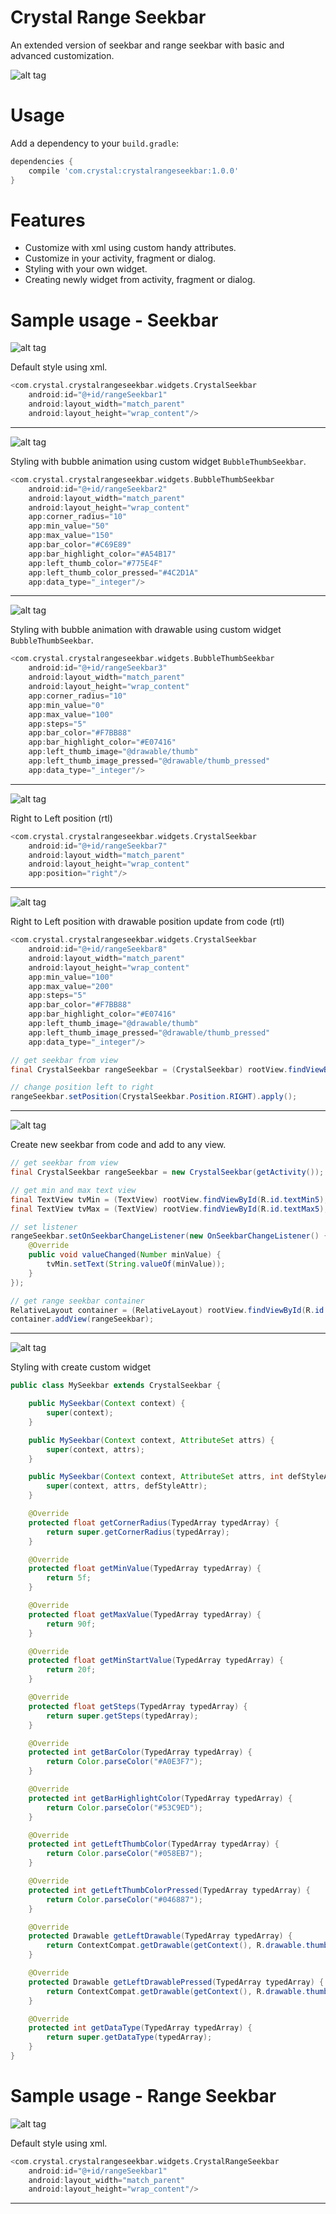 # Crystal Range Seekbar

An extended version of seekbar and range seekbar with basic and advanced customization.

![alt tag](https://drive.google.com/uc?export=view&id=0B9bDENyIABT6cnh3MXY3TWstQWM)

# Usage
Add a dependency to your `build.gradle`:
```groovy
dependencies {
    compile 'com.crystal:crystalrangeseekbar:1.0.0'
}
```

# Features
- Customize with xml using custom handy attributes.
- Customize in your activity, fragment or dialog.
- Styling with your own widget.
- Creating newly widget from activity, fragment or dialog.

# Sample usage - Seekbar
![alt tag](https://drive.google.com/uc?export=view&id=0B9bDENyIABT6eFZkcFZKbWUxY1E)

Default style using xml.
```groovy
<com.crystal.crystalrangeseekbar.widgets.CrystalSeekbar
    android:id="@+id/rangeSeekbar1"
    android:layout_width="match_parent"
    android:layout_height="wrap_content"/>
```
---
![alt tag](https://drive.google.com/uc?export=view&id=0B9bDENyIABT6Snk1Q21TbjhkWjQ)

Styling with bubble animation using custom widget `BubbleThumbSeekbar`.
```groovy
<com.crystal.crystalrangeseekbar.widgets.BubbleThumbSeekbar
    android:id="@+id/rangeSeekbar2"
    android:layout_width="match_parent"
    android:layout_height="wrap_content"
    app:corner_radius="10"
    app:min_value="50"
    app:max_value="150"
    app:bar_color="#C69E89"
    app:bar_highlight_color="#A54B17"
    app:left_thumb_color="#775E4F"
    app:left_thumb_color_pressed="#4C2D1A"
    app:data_type="_integer"/>
```
---
![alt tag](https://drive.google.com/uc?export=view&id=0B9bDENyIABT6cHBraW9fUDBMaEU)

Styling with bubble animation with drawable using custom widget `BubbleThumbSeekbar`.
```groovy
<com.crystal.crystalrangeseekbar.widgets.BubbleThumbSeekbar
    android:id="@+id/rangeSeekbar3"
    android:layout_width="match_parent"
    android:layout_height="wrap_content"
    app:corner_radius="10"
    app:min_value="0"
    app:max_value="100"
    app:steps="5"
    app:bar_color="#F7BB88"
    app:bar_highlight_color="#E07416"
    app:left_thumb_image="@drawable/thumb"
    app:left_thumb_image_pressed="@drawable/thumb_pressed"
    app:data_type="_integer"/>
```                    
---
![alt tag](https://drive.google.com/uc?export=view&id=0B9bDENyIABT6c0FnSDlVYnJyNVE)

Right to Left position (rtl)
```groovy
<com.crystal.crystalrangeseekbar.widgets.CrystalSeekbar
    android:id="@+id/rangeSeekbar7"
    android:layout_width="match_parent"
    android:layout_height="wrap_content"
    app:position="right"/>
```                    
---
![alt tag](https://drive.google.com/uc?export=view&id=0B9bDENyIABT6RncwVndkSFFqMFE)

Right to Left position with drawable position update from code (rtl)
```groovy
<com.crystal.crystalrangeseekbar.widgets.CrystalSeekbar
    android:id="@+id/rangeSeekbar8"
    android:layout_width="match_parent"
    android:layout_height="wrap_content"
    app:min_value="100"
    app:max_value="200"
    app:steps="5"
    app:bar_color="#F7BB88"
    app:bar_highlight_color="#E07416"
    app:left_thumb_image="@drawable/thumb"
    app:left_thumb_image_pressed="@drawable/thumb_pressed"
    app:data_type="_integer"/>
```                    
```java
// get seekbar from view
final CrystalSeekbar rangeSeekbar = (CrystalSeekbar) rootView.findViewById(R.id.rangeSeekbar8);

// change position left to right
rangeSeekbar.setPosition(CrystalSeekbar.Position.RIGHT).apply();
```
---
![alt tag](https://drive.google.com/uc?export=view&id=0B9bDENyIABT6eFZkcFZKbWUxY1E)

Create new seekbar from code and add to any view.
```java
// get seekbar from view
final CrystalSeekbar rangeSeekbar = new CrystalSeekbar(getActivity());

// get min and max text view
final TextView tvMin = (TextView) rootView.findViewById(R.id.textMin5);
final TextView tvMax = (TextView) rootView.findViewById(R.id.textMax5);

// set listener
rangeSeekbar.setOnSeekbarChangeListener(new OnSeekbarChangeListener() {
    @Override
    public void valueChanged(Number minValue) {
        tvMin.setText(String.valueOf(minValue));
    }
});

// get range seekbar container
RelativeLayout container = (RelativeLayout) rootView.findViewById(R.id.contRangeSeekbar5);
container.addView(rangeSeekbar);
```
---
![alt tag](https://drive.google.com/uc?export=view&id=0B9bDENyIABT6NloxcEJOVTJzQ00)

Styling with create custom widget
```java
public class MySeekbar extends CrystalSeekbar {

    public MySeekbar(Context context) {
        super(context);
    }

    public MySeekbar(Context context, AttributeSet attrs) {
        super(context, attrs);
    }

    public MySeekbar(Context context, AttributeSet attrs, int defStyleAttr) {
        super(context, attrs, defStyleAttr);
    }

    @Override
    protected float getCornerRadius(TypedArray typedArray) {
        return super.getCornerRadius(typedArray);
    }

    @Override
    protected float getMinValue(TypedArray typedArray) {
        return 5f;
    }

    @Override
    protected float getMaxValue(TypedArray typedArray) {
        return 90f;
    }

    @Override
    protected float getMinStartValue(TypedArray typedArray) {
        return 20f;
    }

    @Override
    protected float getSteps(TypedArray typedArray) {
        return super.getSteps(typedArray);
    }

    @Override
    protected int getBarColor(TypedArray typedArray) {
        return Color.parseColor("#A0E3F7");
    }

    @Override
    protected int getBarHighlightColor(TypedArray typedArray) {
        return Color.parseColor("#53C9ED");
    }

    @Override
    protected int getLeftThumbColor(TypedArray typedArray) {
        return Color.parseColor("#058EB7");
    }

    @Override
    protected int getLeftThumbColorPressed(TypedArray typedArray) {
        return Color.parseColor("#046887");
    }

    @Override
    protected Drawable getLeftDrawable(TypedArray typedArray) {
        return ContextCompat.getDrawable(getContext(), R.drawable.thumb);
    }

    @Override
    protected Drawable getLeftDrawablePressed(TypedArray typedArray) {
        return ContextCompat.getDrawable(getContext(), R.drawable.thumb_pressed);
    }

    @Override
    protected int getDataType(TypedArray typedArray) {
        return super.getDataType(typedArray);
    }
}
```

# Sample usage - Range Seekbar
![alt tag](https://drive.google.com/uc?export=view&id=0B9bDENyIABT6Q19QMzhoZzZubFE)

Default style using xml.
```groovy
<com.crystal.crystalrangeseekbar.widgets.CrystalRangeSeekbar
    android:id="@+id/rangeSeekbar1"
    android:layout_width="match_parent"
    android:layout_height="wrap_content"/>
```
---
